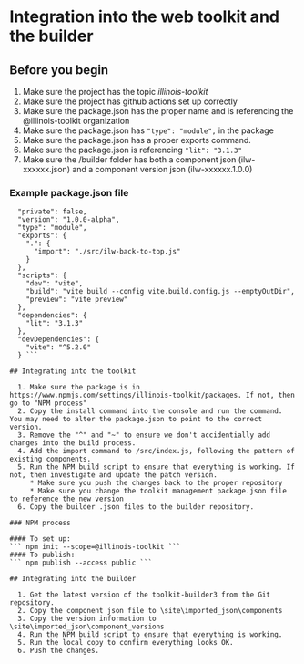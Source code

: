 # Integration into the web toolkit and the builder

## Before you begin

  1. Make sure the project has the topic *illinois-toolkit*
  2. Make sure the project has github actions set up correctly
  3. Make sure the package.json has the proper name and is referencing the @illinois-toolkit organization
  4. Make sure the package.json has ``"type": "module",`` in the package
  5. Make sure the package.json has a proper exports command. 
  6. Make sure the package.json is referencing ``"lit": "3.1.3"``
  7. Make sure the /builder folder has both a component json (ilw-xxxxxx.json) and a component version json (ilw-xxxxxx.1.0.0)

### Example package.json file

``` "name": "@illinois-toolkit/ilw-back-to-top",
  "private": false,
  "version": "1.0.0-alpha",
  "type": "module",
  "exports": {
    ".": {
      "import": "./src/ilw-back-to-top.js"
    }
  },
  "scripts": {
    "dev": "vite",
    "build": "vite build --config vite.build.config.js --emptyOutDir",
    "preview": "vite preview"
  },
  "dependencies": {
    "lit": "3.1.3"
  },
  "devDependencies": {
    "vite": "^5.2.0"
  } ```

## Integrating into the toolkit

  1. Make sure the package is in https://www.npmjs.com/settings/illinois-toolkit/packages. If not, then go to "NPM process"
  2. Copy the install command into the console and run the command. You may need to alter the package.json to point to the correct version. 
  3. Remove the "^" and "~" to ensure we don't accidentially add changes into the build process. 
  4. Add the import command to /src/index.js, following the pattern of existing components. 
  5. Run the NPM build script to ensure that everything is working. If not, then investigate and update the patch version. 
     * Make sure you push the changes back to the proper repository
     * Make sure you change the toolkit management package.json file to reference the new version
  6. Copy the builder .json files to the builder repository. 

### NPM process

#### To set up:
``` npm init --scope=@illinois-toolkit ```
#### To publish: 
``` npm publish --access public ```

## Integrating into the builder

  1. Get the latest version of the toolkit-builder3 from the Git repository. 
  2. Copy the component json file to \site\imported_json\components
  3. Copy the version information to \site\imported_json\component_versions
  4. Run the NPM build script to ensure that everything is working.
  5. Run the local copy to confirm everything looks OK. 
  6. Push the changes.